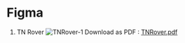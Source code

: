 # Figma

1. TN Rover
![TNRover-1](https://github.com/viswa-v14/Figma/assets/126935022/54ce15bb-d51b-45b7-8e72-464abe56efaa)
Download as PDF : [TNRover.pdf](https://github.com/viswa-v14/Figma/files/12456272/TNRover.pdf)

